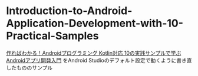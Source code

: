 # Introduction-to-Android-Application-Development-with-10-Practical-Samples

[作ればわかる！Androidプログラミング Kotlin対応 10の実践サンプルで学ぶAndroidアプリ開発入門](https://www.amazon.co.jp/dp/B07QZVVKYK) をAndroid Studioのデフォルト設定で動くように書き直したもののサンプル
